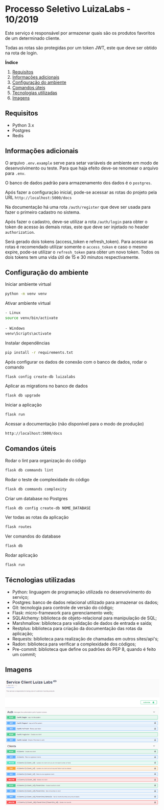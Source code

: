# Processo Seletivo LuizaLabs - 10/2019

Este serviço é responsável por armazenar quais são os produtos favoritos de um determinado cliente.

Todas as rotas são protegidas por um token JWT, este que deve ser obtido na rota de login.

**Índice**
1. [Requisitos](#cs0)
2. [Informações adicionais](#cs1)
3. [Configuração do ambiente](#cs2)
4. [Comandos úteis](#cs3)
5. [Tecnologias utilizadas](#cs4)
6. [Imagens](#cs5)

## Requisitos <a name="cs0"></a>
- Python 3.x
- Postgres
- Redis

## Informações adicionais <a name="cs1"></a>
O arquivo `.env.example` serve para setar variáveis de ambiente em modo de desenvolvimento ou teste.
Para que haja efeito deve-se renomear o arquivo para `.env`.

O banco de dados padrão para armazenamento dos dados é o `postgres`.

Após fazer a configuração inicial, pode-se acessar as rotas do projeto pela URL `http://localhost:5000/docs`

Na documentação há uma rota `/auth/register` que deve ser usada para fazer o primeiro cadastro no sistema.

Após fazer o cadastro, deve-se utilizar a rota `/auth/login` para obter o token de acesso às demais rotas, este que deve ser injetado no header `authorization`.

Será gerado dois tokens (access_token e refresh_token). Para acessar as rotas é recomendado utilizar somente o `access_token` e caso o mesmo expire, pode-se utilizar o `refresh_token` para obter um novo token. Todos os dois tokens tem uma vida útil de 15 e 30 minutos respectivamente.

## Configuração do ambiente <a name="cs2"></a>
Iniciar ambiente virtual
````bash
python -m venv venv
````

Ativar ambiente virtual
````bash
- Linux
source venv/bin/activate

- Windows
venv\Scripts\activate
````

Instalar dependências
````bash
pip install -r requirements.txt
````

Após configurar os dados de conexão com o banco de dados, rodar o comando
````bash
flask config create-db luizalabs
````

Aplicar as migrations no banco de dados
````bash
flask db upgrade
````

Iniciar a aplicação
````bash
flask run
````

Acessar a documentação (não disponível para o modo de produção)
````bash
http://localhost:5000/docs
````

## Comandos úteis <a name="cs3"></a>
Rodar o lint para organização do código
````bash
flask db commands lint
````

Rodar o teste de complexidade do código
````bash
flask db commands complexity
````

Criar um database no Postgres
````bash
flask db config create-db NOME_DATABASE
````

Ver todas as rotas da aplicação
````bash
flask routes
````

Ver comandos do database
````bash
flask db
````

Rodar aplicação
````bash
flask run
````

## Técnologias utilizadas <a name="cs4"></a>
- Python: linguagem de programação utilizada no desenvolvimento do serviço;
- Postgres: banco de dados relacional utilizado para armazenar os dados;
- Git: tecnologia para controle de versão do código;
- Flask: micro-framework para gerenciamento web;
- SQLAlchemy: biblioteca de objeto-relacional para manipulação de SQL;
- Marshmallow: biblioteca para validação de dados de entrada e saída;
- Restplus: biblioteca para criação da documentação das rotas da aplicação;
- Requests: biblioteca para realização de chamadas em outros sites/api's;
- Radon: biblioteca para verificar a complexidade dos códigos;
- Pre-commit: biblioteca que define os padrões do PEP 8, quando é feito um commit;

## Imagens <a name="cs5"></a>
![Alt text](/doc.png "Documentação da aplicação")
